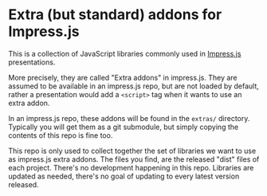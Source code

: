 Extra (but standard) addons for Impress.js
==========================================

This is a collection of JavaScript libraries commonly used in
[Impress.js](https://github.com/henrikingo/impress.js) presentations. 


More precisely, they are called "Extra addons" in impress.js. They are assumed to be available in
an impress.js repo, but are not loaded by default, rather a presentation would add a `<script>` tag
when it wants to use an extra addon.

In an impress.js repo, these addons will be found in the `extras/` directory. Typically you will
get them as a git submodule, but simply copying the contents of this repo is fine too.

This repo is only used to collect together the set of libraries we want to use as impress.js extra
addons. The files you find, are the released "dist" files of each project. There's no development
happening in this repo. Libraries are updated as needed, there's no goal of updating to every latest
version released.